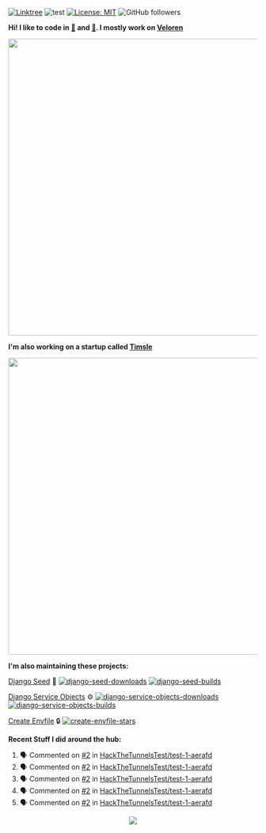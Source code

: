 [![Linktree](https://img.shields.io/badge/linktree-1de9b6?style=for-the-badge&logo=linktree&logoColor=white)](https://linktr.ee/angelonfira)
![test](https://hits.seeyoufarm.com/api/count/incr/badge.svg?url=https://github.com/AngelOnFira)
[![License: MIT](https://img.shields.io/badge/License-MIT-yellow.svg)](https://opensource.org/licenses/MIT)
![GitHub followers](https://img.shields.io/github/followers/angelonfira?style=social)

**Hi! I like to code in [:crab:](https://www.rust-lang.org/) and [:snake:](https://www.python.org/). I mostly work on [Veloren](https://veloren.net)**

<p align="center">
  <img width="600" src="https://media.discordapp.net/attachments/444005079410802699/730566298073038949/rsz_5f0656b6aa176.png">
</p>

**I'm also working on a startup called [Timsle](https://timsle.com)**

<p align="center">
  <img width="600" src="https://media.discordapp.net/attachments/444005079410802699/730566842674053130/rsz_5f0657242abb4.png">
</p>

**I'm also maintaining these projects:**

[Django Seed](https://github.com/Brobin/django-seed)
:seedling:
[![django-seed-downloads](https://pepy.tech/badge/django-seed)](https://pepy.tech/project/django-seed)
[![django-seed-builds](https://github.com/Brobin/django-seed/workflows/Test/badge.svg)](https://github.com/Brobin/django-seed)

[Django Service Objects](https://github.com/mixxorz/django-service-objects)
:gear:
[![django-service-objects-downloads](https://pepy.tech/badge/django-service-objects)](https://pepy.tech/project/django-service-objects)
[![django-service-objects-builds](https://github.com/mixxorz/django-service-objects/actions/workflows/test.yml/badge.svg)](https://github.com/mixxorz/django-service-objects/actions/workflows/test.yml)

[Create Envfile](https://github.com/SpicyPizza/create-envfile)
:lock:
[![create-envfile-stars](https://img.shields.io/github/stars/SpicyPizza/create-envfile?style=social)](https://github.com/SpicyPizza/create-envfile)

**Recent Stuff I did around the hub:**

<!--START_SECTION:activity-->
1. 🗣 Commented on [#2](https://github.com/HackTheTunnelsTest/test-1-aerafd/issues/2#issuecomment-1732599248) in [HackTheTunnelsTest/test-1-aerafd](https://github.com/HackTheTunnelsTest/test-1-aerafd)
2. 🗣 Commented on [#2](https://github.com/HackTheTunnelsTest/test-1-aerafd/issues/2#issuecomment-1732599167) in [HackTheTunnelsTest/test-1-aerafd](https://github.com/HackTheTunnelsTest/test-1-aerafd)
3. 🗣 Commented on [#2](https://github.com/HackTheTunnelsTest/test-1-aerafd/issues/2#issuecomment-1732594348) in [HackTheTunnelsTest/test-1-aerafd](https://github.com/HackTheTunnelsTest/test-1-aerafd)
4. 🗣 Commented on [#2](https://github.com/HackTheTunnelsTest/test-1-aerafd/issues/2#issuecomment-1732592035) in [HackTheTunnelsTest/test-1-aerafd](https://github.com/HackTheTunnelsTest/test-1-aerafd)
5. 🗣 Commented on [#2](https://github.com/HackTheTunnelsTest/test-1-aerafd/issues/2#issuecomment-1732591867) in [HackTheTunnelsTest/test-1-aerafd](https://github.com/HackTheTunnelsTest/test-1-aerafd)
<!--END_SECTION:activity-->

<p align="center">
  <img src="https://github-profile-trophy.vercel.app/?username=angelonfira&column=4&theme=nord&margin-w=15&margin-h=15">
</p>
